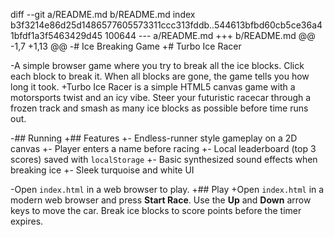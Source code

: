 diff --git a/README.md b/README.md
index b3f3214e86d25d1486577605573311ccc313fddb..544613bfbd60cb5ce36a41bfdf1a3f5463429d45 100644
--- a/README.md
+++ b/README.md
@@ -1,7 +1,13 @@
-# Ice Breaking Game
+# Turbo Ice Racer
 
-A simple browser game where you try to break all the ice blocks. Click each block to break it. When all blocks are gone, the game tells you how long it took.
+Turbo Ice Racer is a simple HTML5 canvas game with a motorsports twist and an icy vibe. Steer your futuristic racecar through a frozen track and smash as many ice blocks as possible before time runs out.
 
-## Running
+## Features
+- Endless-runner style gameplay on a 2D canvas
+- Player enters a name before racing
+- Local leaderboard (top 3 scores) saved with `localStorage`
+- Basic synthesized sound effects when breaking ice
+- Sleek turquoise and white UI
 
-Open `index.html` in a web browser to play.
+## Play
+Open `index.html` in a modern web browser and press **Start Race**. Use the **Up** and **Down** arrow keys to move the car. Break ice blocks to score points before the timer expires.
